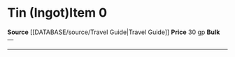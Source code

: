 ﻿---
id: '1766'
item_category: Trade Goods
level: '0'
name: Tin (Ingot)
price: 30 gp
rarity: Common
source: '[[DATABASE/source/Travel Guide|Travel Guide]]'
type: Item

---
# Tin (Ingot)<span class="item-type">Item 0</span>

**Source** [[DATABASE/source/Travel Guide|Travel Guide]]
**Price** 30 gp
**Bulk** —

---